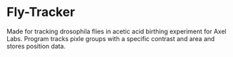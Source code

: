 # Fly-Tracker

Made for tracking drosophila flies in acetic acid birthing experiment for Axel Labs. Program tracks pixle groups with a specific contrast and area and stores position data.  
